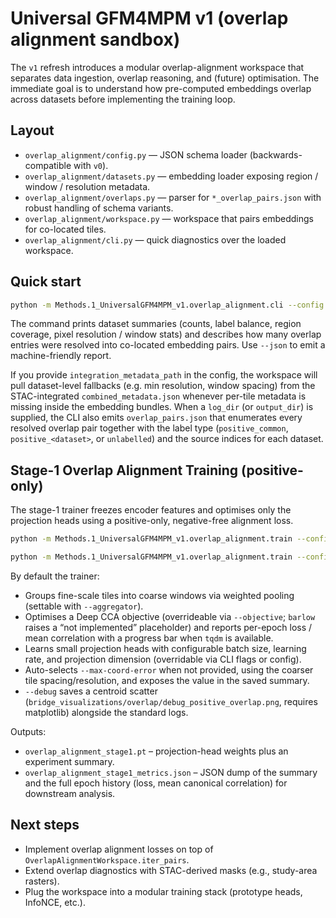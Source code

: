 # Universal GFM4MPM v1 (overlap alignment sandbox)

The `v1` refresh introduces a modular overlap-alignment workspace that separates
data ingestion, overlap reasoning, and (future) optimisation. The immediate goal
is to understand how pre-computed embeddings overlap across datasets before
implementing the training loop.

## Layout

- `overlap_alignment/config.py` — JSON schema loader (backwards-compatible with `v0`).
- `overlap_alignment/datasets.py` — embedding loader exposing region / window / resolution metadata.
- `overlap_alignment/overlaps.py` — parser for `*_overlap_pairs.json` with robust handling of schema variants.
- `overlap_alignment/workspace.py` — workspace that pairs embeddings for co-located tiles.
- `overlap_alignment/cli.py` — quick diagnostics over the loaded workspace.

## Quick start

```bash
python -m Methods.1_UniversalGFM4MPM_v1.overlap_alignment.cli --config /home/qubuntu25/Desktop/Research/Data/2_UFM_v1/config_ufm_v1_debug.json
```

The command prints dataset summaries (counts, label balance, region coverage,
pixel resolution / window stats) and describes how many overlap entries were
resolved into co-located embedding pairs. Use `--json` to emit a machine-friendly report.

If you provide `integration_metadata_path` in the config, the workspace will
pull dataset-level fallbacks (e.g. min resolution, window spacing) from the
STAC-integrated `combined_metadata.json` whenever per-tile metadata is missing
inside the embedding bundles. When a `log_dir` (or `output_dir`) is supplied,
the CLI also emits `overlap_pairs.json` that enumerates every resolved overlap
pair together with the label type (`positive_common`, `positive_<dataset>`, or
`unlabelled`) and the source indices for each dataset.

## Stage-1 Overlap Alignment Training (positive-only)

The stage-1 trainer freezes encoder features and optimises only the projection
heads using a positive-only, negative-free alignment loss.

```bash
python -m Methods.1_UniversalGFM4MPM_v1.overlap_alignment.train --config /home/qubuntu25/Desktop/Research/Data/2_UFM_v1/config_ufm_v1_debug.json --debug 
```

```bash
python -m Methods.1_UniversalGFM4MPM_v1.overlap_alignment.train --config /home/qubuntu25/Desktop/Research/Data/2_UFM_v1/config_ufm_v1_debug.json --debug --projection-dim 512 --use-positive-only --use-positive-augmentation
```


By default the trainer:

- Groups fine-scale tiles into coarse windows via weighted pooling (settable with `--aggregator`).
- Optimises a Deep CCA objective (overrideable via `--objective`; `barlow`
  raises a “not implemented” placeholder) and reports per-epoch loss / mean
  correlation with a progress bar when `tqdm` is available.
- Learns small projection heads with configurable batch size, learning rate,
  and projection dimension (overridable via CLI flags or config).
- Auto-selects `--max-coord-error` when not provided, using the coarser tile
  spacing/resolution, and exposes the value in the saved summary.
- `--debug` saves a centroid scatter (`bridge_visualizations/overlap/debug_positive_overlap.png`,
  requires matplotlib) alongside the standard logs.

Outputs:
- `overlap_alignment_stage1.pt` – projection-head weights plus an experiment summary.
- `overlap_alignment_stage1_metrics.json` – JSON dump of the summary and the
  full epoch history (loss, mean canonical correlation) for downstream analysis.

## Next steps

- Implement overlap alignment losses on top of `OverlapAlignmentWorkspace.iter_pairs`.
- Extend overlap diagnostics with STAC-derived masks (e.g., study-area rasters).
- Plug the workspace into a modular training stack (prototype heads, InfoNCE, etc.).
